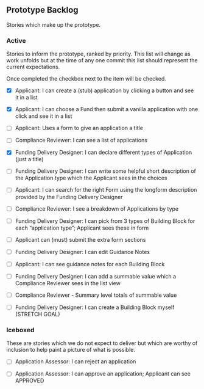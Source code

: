 
## Prototype Backlog

Stories which make up the prototype.

### Active

Stories to inform the prototype, ranked by priority. This list will change as work unfolds but at
the time of any one commit this list should represent the current expectations.

Once completed the checkbox next to the item will be checked.

- [x] Applicant: I can create a (stub) application by clicking a button and see it in a list

- [x] Applicant: I can choose a Fund then submit a vanilla application with one click and see it in a list

- [ ] Applicant: Uses a form to give an application a title

- [ ] Compliance Reviewer: I can see a list of applications

- [x] Funding Delivery Designer: I can declare different types of Application (just a title)

- [ ] Funding Delivery Designer: I can write some helpful short description of the Application type which the Applicant sees in the choices

- [ ] Applicant: I can search for the right Form using the longform description provided by the Funding Delivery Designer

- [ ] Compliance Reviewer: I see a breakdown of Applications by type

- [ ] Funding Delivery Designer: I can pick from 3 types of Building Block for each “application type”; Applicant sees these in form

- [ ] Applicant can (must) submit the extra form sections

- [ ] Funding Delivery Designer: I can edit Guidance Notes

- [ ] Applicant: I can see guidance notes for each Building Block

- [ ] Funding Delivery Designer: I can add a summable value which a Compliance Reviewer sees in the list view

- [ ] Compliance Reviewer - Summary level totals of summable value

- [ ] Funding Delivery Designer: I can create a Building Block myself (STRETCH GOAL)


### Iceboxed

These are stories which we do not expect to deliver but which are worthy of inclusion to help
paint a picture of what is possible.

- [ ] Application Assessor: I can reject an application

- [ ] Application Assessor: I can approve an application; Applicant can see APPROVED

